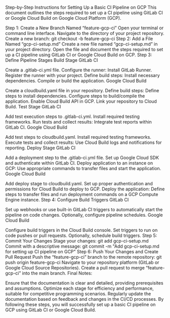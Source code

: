 Step-by-Step Instructions for Setting Up a Basic CI Pipeline on GCP
This document outlines the steps required to set up a CI pipeline using GitLab CI or Google Cloud Build on Google Cloud Platform (GCP).

Step 1: Create a New Branch Named “feature-gcp-ci”
Open your terminal or command line interface.
Navigate to the directory of your project repository.
Create a new branch:
git checkout -b feature-gcp-ci
Step 2: Add a File Named “gcp-ci-setup.md”
Create a new file named “gcp-ci-setup.md” in your project directory.
Open the file and document the steps required to set up a CI pipeline using GitLab CI or Google Cloud Build on GCP.
Step 3: Define Pipeline Stages
Build Stage
GitLab CI

Create a .gitlab-ci.yml file.
Configure the runner:
Install GitLab Runner.
Register the runner with your project.
Define build steps:
Install necessary dependencies.
Compile or build the application.
Google Cloud Build

Create a cloudbuild.yaml file in your repository.
Define build steps:
Define steps to install dependencies.
Configure steps to build/compile the application.
Enable Cloud Build API in GCP.
Link your repository to Cloud Build.
Test Stage
GitLab CI

Add test execution steps to .gitlab-ci.yml.
Install required testing frameworks.
Run tests and collect results:
Integrate test reports within GitLab CI.
Google Cloud Build

Add test steps to cloudbuild.yaml.
Install required testing frameworks.
Execute tests and collect results:
Use Cloud Build logs and notifications for reporting.
Deploy Stage
GitLab CI

Add a deployment step to the .gitlab-ci.yml file.
Set up Google Cloud SDK and authenticate within GitLab CI.
Deploy application to an instance on GCP:
Use appropriate commands to transfer files and start the application.
Google Cloud Build

Add deploy stage to cloudbuild.yaml.
Set up proper authentication and permissions for Cloud Build to deploy to GCP.
Deploy the application:
Define steps to transfer files and run deployment commands on a GCP Compute Engine instance.
Step 4: Configure Build Triggers
GitLab CI

Set up webhooks or use built-in GitLab CI triggers to automatically start the pipeline on code changes.
Optionally, configure pipeline schedules.
Google Cloud Build

Configure build triggers in the Cloud Build console.
Set triggers to run on code pushes or pull requests.
Optionally, schedule build triggers.
Step 5: Commit Your Changes
Stage your changes:
git add gcp-ci-setup.md
Commit with a descriptive message:
git commit -m "Add gcp-ci-setup.md for setting up CI pipeline on GCP"
Step 6: Push Your Changes and Create Pull Request
Push the “feature-gcp-ci” branch to the remote repository:
git push origin feature-gcp-ci
Navigate to your repository platform (GitLab or Google Cloud Source Repositories).
Create a pull request to merge “feature-gcp-ci” into the main branch.
Final Notes:

Ensure that the documentation is clear and detailed, providing prerequisites and assumptions.
Optimize each stage for efficiency and performance, suitable for competitive programming scenarios.
Regularly update the documentation based on feedback and changes in the CI/CD processes.
By following these steps, you will successfully set up a basic CI pipeline on GCP using GitLab CI or Google Cloud Build.